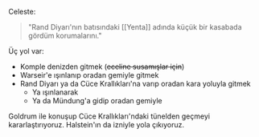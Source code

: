---
---  
  
Celeste:  
> "Rand Diyarı'nın batısındaki [[Yenta]] adında küçük bir kasabada gördüm korumalarını."  
  
Üç yol var:  
  
- Komple denizden gitmek (~~eceline susamışlar için~~)  
- Warseir'e ışınlanıp oradan gemiyle gitmek  
- Rand Diyarı ya da Cüce Krallıkları'na varıp oradan kara yoluyla gitmek  
	- Ya ışınlanarak  
	- Ya da Mündung'a gidip oradan gemiyle  
  
Goldrum ile konuşup Cüce Krallıkları'ndaki tünelden geçmeyi kararlaştırıyoruz. Halstein'ın da izniyle yola çıkıyoruz.